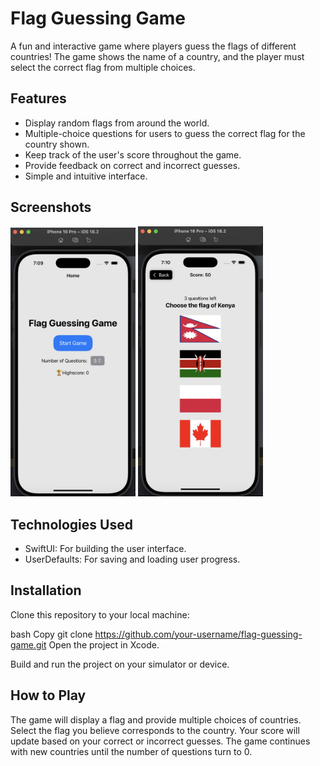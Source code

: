 # Flag Guessing Game
A fun and interactive game where players guess the flags of different countries! The game shows the name of a country, and the player must select the correct flag from multiple choices.

## Features
- Display random flags from around the world.
- Multiple-choice questions for users to guess the correct flag for the country shown.
- Keep track of the user's score throughout the game.
- Provide feedback on correct and incorrect guesses.
- Simple and intuitive interface.

## Screenshots
<div class="inline-block">
  <img class="padding='10px'" src="https://github.com/KetanPaliwal2000/Flag-Game/blob/a73b8b8ea3aa381d94102458433917fb9fd7b89e/Screenshot%201.jpg" alt="Screenshot 1" width="200">
  <img src="https://github.com/KetanPaliwal2000/Flag-Game/blob/b23d6dc7098f4a4936d8b32f89c5cedc6fa2d70a/Screenshot%202.jpg" alt="Screenshot 2" width="200">
</div>

## Technologies Used
- SwiftUI: For building the user interface.
- UserDefaults: For saving and loading user progress.

## Installation
Clone this repository to your local machine:

bash
Copy
git clone https://github.com/your-username/flag-guessing-game.git
Open the project in Xcode.

Build and run the project on your simulator or device.

## How to Play
The game will display a flag and provide multiple choices of countries.
Select the flag you believe corresponds to the country.
Your score will update based on your correct or incorrect guesses.
The game continues with new countries until the number of questions turn to 0.
